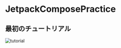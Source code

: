 # JetpackComposePractice

## 最初のチュートリアル
![tutorial](https://user-images.githubusercontent.com/47734014/127756762-f24e9027-a827-452f-9de5-1a00668216cf.png)
